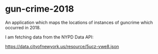 # gun-crime-2018

An application which maps the locations of instances of guncrime which occurred in 2018.

I am fetching data from the NYPD Data API: 

https://data.cityofnewyork.us/resource/5ucz-vwe8.json



